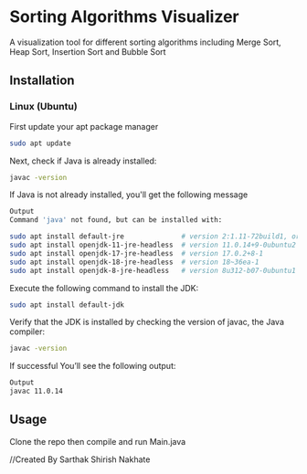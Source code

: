 # Sorting Algorithms Visualizer
A visualization tool for different sorting algorithms including Merge Sort, Heap Sort, Insertion Sort and Bubble Sort

## Installation
### Linux (Ubuntu)
First update your apt package manager
```bash
sudo apt update
```
Next, check if Java is already installed:
```bash
javac -version
```

If Java is not already installed, you'll get the following message
```bash
Output
Command 'java' not found, but can be installed with:

sudo apt install default-jre              # version 2:1.11-72build1, or
sudo apt install openjdk-11-jre-headless  # version 11.0.14+9-0ubuntu2
sudo apt install openjdk-17-jre-headless  # version 17.0.2+8-1
sudo apt install openjdk-18-jre-headless  # version 18~36ea-1
sudo apt install openjdk-8-jre-headless   # version 8u312-b07-0ubuntu1
```

Execute the following command to install the JDK:
```bash
sudo apt install default-jdk
```

Verify that the JDK is installed by checking the version of javac, the Java compiler:
```bash
javac -version
```
If successful You’ll see the following output:
```bash
Output
javac 11.0.14
```

## Usage
Clone the repo then compile and run Main.java


//Created By Sarthak Shirish Nakhate
